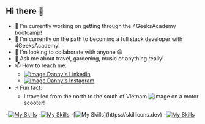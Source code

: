 ## Hi there 👋


- 🔭 I’m currently working on getting through the 4GeeksAcademy bootcamp!
- 🌱 I’m currently on the path to becoming a full stack developer with 4GeeksAcademy!
- 👯 I’m looking to collaborate with anyone :smile:
- 💬 Ask me about travel, gardening, music or anything really!
- 📫 How to reach me:<br>
  -  [![image](https://github.com/user-attachments/assets/df0d8bde-14bc-4dc6-a6b2-fead013b41f1) Danny's Linkedin](https://www.linkedin.com/in/dannyvaldivia/)
  -  [![image](https://github.com/user-attachments/assets/f1a03700-f6c3-4764-93c7-af11b33fb0bc) Danny's Instagram](https://www.instagram.com/danny.valdivia)
- ⚡ Fun fact:
  - i travelled from the north to the south of Vietnam ![image](https://github.com/user-attachments/assets/796e2138-7078-4ba3-9cbb-268c9bb4f5ee)
on a motor scooter!
  

-[![My Skills](https://skillicons.dev/icons?i=html,css,bootstrap)](https://skillicons.dev)
-[![My Skills](https://skillicons.dev/icons?i=js,react)](https://skillicons.dev)
-[![My Skills](https://skillicons.dev/icons?i=py,)](https://skillicons.dev)
-[![My Skills](https://skillicons.dev/icons?i=git,postman,firebase)](https://skillicons.dev)
